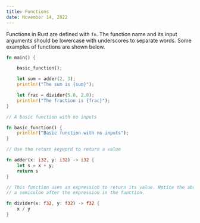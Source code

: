 ```yaml
---
title: Functions
date: November 14, 2022
---
```


Functions in Rust are defined with `fn`. The function name and its input arguments should be lowercase with underscores to separate words. Some examples of functions are shown below.

```rust
fn main() {

    basic_function();

    let sum = adder(2, 3);
    println!("The sum is {sum}");

    let frac = divider(5.0, 2.0);
    println!("The fraction is {frac}");
}

// A basic function with no inputs

fn basic_function() {
    println!("Basic function with no inputs");
}

// Use the return keyword to return a value

fn adder(x: i32, y: i32) -> i32 {
    let s = x + y;
    return s
}

// This function uses an expression to return its value. Notice the absence of
// a semicolon after the expression in the function.

fn divider(x: f32, y: f32) -> f32 {
    x / y
}
```
